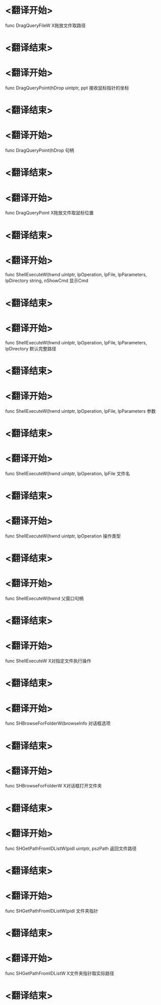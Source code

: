 
# <翻译开始>
func DragQueryFileW
X拖放文件取路径
# <翻译结束>


# <翻译开始>
func DragQueryPoint(hDrop uintptr, ppt
接收鼠标指针的坐标
# <翻译结束>

# <翻译开始>
func DragQueryPoint(hDrop
句柄
# <翻译结束>

# <翻译开始>
func DragQueryPoint
X拖放文件取鼠标位置
# <翻译结束>


# <翻译开始>
func ShellExecuteW(hwnd uintptr, lpOperation, lpFile, lpParameters, lpDirectory string, nShowCmd
显示Cmd
# <翻译结束>

# <翻译开始>
func ShellExecuteW(hwnd uintptr, lpOperation, lpFile, lpParameters, lpDirectory
默认完整路径
# <翻译结束>

# <翻译开始>
func ShellExecuteW(hwnd uintptr, lpOperation, lpFile, lpParameters
参数
# <翻译结束>

# <翻译开始>
func ShellExecuteW(hwnd uintptr, lpOperation, lpFile
文件名
# <翻译结束>

# <翻译开始>
func ShellExecuteW(hwnd uintptr, lpOperation
操作类型
# <翻译结束>

# <翻译开始>
func ShellExecuteW(hwnd
父窗口句柄
# <翻译结束>

# <翻译开始>
func ShellExecuteW
X对指定文件执行操作
# <翻译结束>


# <翻译开始>
func SHBrowseForFolderW(browseInfo
对话框选项
# <翻译结束>

# <翻译开始>
func SHBrowseForFolderW
X对话框打开文件夹
# <翻译结束>


# <翻译开始>
func SHGetPathFromIDListW(pidl uintptr, pszPath
返回文件路径
# <翻译结束>

# <翻译开始>
func SHGetPathFromIDListW(pidl
文件夹指针
# <翻译结束>

# <翻译开始>
func SHGetPathFromIDListW
X文件夹指针取实际路径
# <翻译结束>

